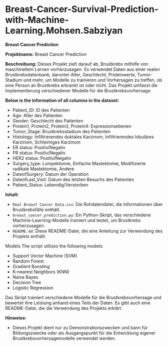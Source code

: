 # Breast-Cancer-Survival-Prediction-with-Machine-Learning.Mohsen.Sabziyan
**Breast Cancer Prediction**

**Projektname:** Breast Cancer Prediction

**Beschreibung:** Dieses Projekt zielt darauf ab, Brustkrebs mithilfe von maschinellem Lernen vorherzusagen. Es verwendet Daten aus einer realen Brustkrebsdatenbank, darunter Alter, Geschlecht, Proteinwerte, Tumor-Stadium und mehr, um Modelle zu trainieren und Vorhersagen zu treffen, ob eine Person an Brustkrebs erkrankt ist oder nicht. Das Projekt umfasst die Implementierung verschiedener Modelle für die Brustkrebsvorhersage.

**Below is the information of all columns in the dataset:**

- Patient_ID: ID des Patienten
- Age: Alter des Patienten
- Gender: Geschlecht des Patienten
- Protein1, Protein2, Protein3, Protein4: Expressionsebenen
- Tumor_Stage: Brustkrebsstadium des Patienten
- Histology: Infiltrierendes duktales Karzinom, Infiltrierendes lobuläres Karzinom, Schleimiges Karzinom
- ER status: Positiv/Negativ
- PR status: Positiv/Negativ
- HER2 status: Positiv/Negativ
- Surgery_type: Lumpektomie, Einfache Mastektomie, Modifizierte radikale Mastektomie, Andere
- DateofSurgery: Datum der Operation
- DateofLast_Visit: Datum des letzten Besuchs des Patienten
- Patient_Status: Lebendig/Verstorben

**Inhalt:**
- `Real Breast Cancer Data.csv`: Die Rohdatendatei, die Informationen über Brustkrebsfälle enthält.
- `breast_cancer_prediction.py`: Ein Python-Skript, das verschiedene Machine-Learning-Modelle trainiert und testet, um Brustkrebs vorherzusagen.
- `README.md`: Diese README-Datei, die eine Anleitung zur Verwendung des Projekts enthält.

Models
The script utilizes the following models:

- Support Vector Machine (SVM)
- Random Forest
- Gradient Boosting
- K-nearest Neighbors (KNN)
- Naive Bayes
- Decision Tree
- Logistic Regression

Das Skript trainiert verschiedene Modelle für die Brustkrebsvorhersage und bewertet ihre Leistung anhand eines Teils der Daten. Es gibt auch eine README-Datei, die die Verwendung des Projekts erklärt.

**Hinweise:**
- Dieses Projekt dient nur zu Demonstrationszwecken und kann für Bildungszwecke oder als Ausgangspunkt für die Entwicklung eigener Brustkrebsvorhersagemodelle verwendet werden.
